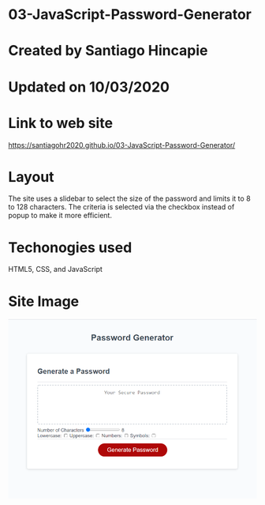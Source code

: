 # 03-JavaScript-Password-Generator

# Created by Santiago Hincapie 

# Updated on 10/03/2020

# Link to web site

https://santiagohr2020.github.io/03-JavaScript-Password-Generator/

# Layout

The site uses a slidebar to select the size of the password and limits it to 8 to 128 characters. The criteria is selected via the checkbox instead of popup to make it more efficient. 

# Techonogies used

HTML5, CSS, and JavaScript

# Site Image

![screenshot of Password generator](assets/images/schreenshot1.PNG)
